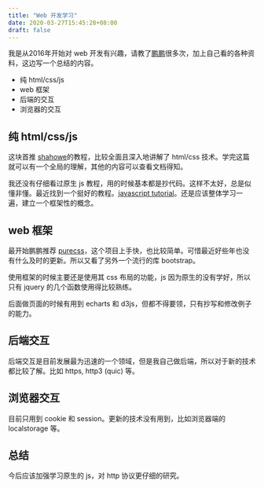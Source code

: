 ```yaml
---
title: "Web 开发学习"
date: 2020-03-27T15:45:28+08:00
draft: false
---
```


我是从2016年开始对 web 开发有兴趣，请教了[鹏鹏](https://secbone.com/)很多次，加上自己看的各种资料，这边写一个总结的内容。

- 纯 html/css/js
- web 框架
- 后端的交互
- 浏览器的交互


## 纯 html/css/js
这块首推 [shahowe](https://learn.shayhowe.com/)的教程，比较全面且深入地讲解了 html/css 技术。学完这篇就可以有一个全局的理解，其他的内容可以查看文档得知。

我还没有仔细看过原生 js 教程，用的时候基本都是抄代码。这样不太好，总是似懂非懂。最近找到一个挺好的教程。[javascript tutorial](https://javascript.info/)。还是应该整体学习一遍，建立一个框架性的概念。

## web 框架
最开始鹏鹏推荐 [purecss](https://purecss.io/)，这个项目上手快，也比较简单。可惜最近好些年也没有什么及时的更新。所以又看了另外一个流行的库 bootstrap。

使用框架的时候主要还是使用其 css 布局的功能，js 因为原生的没有学好，所以只有 jquery 的几个函数使用得比较熟练。

后面做页面的时候有用到 echarts 和 d3js，但都不得要领，只有抄写和修改例子的能力。

## 后端交互
后端交互是目前发展最为迅速的一个领域，但是我自己做后端，所以对于新的技术都比较了解。比如 https, http3 (quic) 等。

## 浏览器交互
目前只用到 cookie 和 session。更新的技术没有用到，比如浏览器端的 localstorage 等。


## 总结
今后应该加强学习原生的 js，对 http 协议更仔细的研究。
